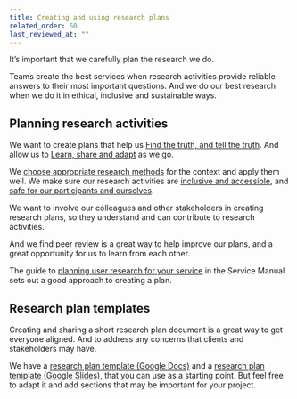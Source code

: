 ```yaml
---
title: Creating and using research plans
related_order: 60
last_reviewed_at: ""
---
```


It’s important that we carefully plan the research we do.

Teams create the best services when research activities provide reliable answers
to their most important questions. And we do our best research when we do it in
ethical, inclusive and sustainable ways.

## Planning research activities

We want to create plans that help us [Find the truth, and tell the truth](/user-research/#user-research-principles).
And allow us to [Learn, share and adapt](/user-research/#user-research-principles) as we go.

We [choose appropriate research methods](/user-research/choosing-and-using-research-methods/) for the context and apply them well.
We make sure our research activities are [inclusive and accessible](/user-research/making-research-activities-inclusive-and-accessible),
and [safe for our participants and ourselves](/user-research/doing-research-safely/).

We want to involve our colleagues and other stakeholders in creating research plans, so they understand and can contribute to research activities.

And we find peer review is a great way to help improve our plans, and a great opportunity for us to learn from each other.

The guide to
[planning user research for your service](https://www.gov.uk/service-manual/user-research/plan-user-research-for-your-service)
in the Service Manual sets out a good approach to creating a plan.

## Research plan templates

Creating and sharing a short research plan document is a great way to get
everyone aligned. And to address any concerns that clients and stakeholders may
have.

We have a [research plan template (Google Docs)](https://docs.google.com/document/d/11olKOHluGXL8OA-XKIvSXXsCxQ3dvOUgSUgJSw0qLm4/) and a [research plan template (Google Slides)](https://docs.google.com/presentation/d/1ah3SK6w7srxOnpnV7-YKc8xrxvx3MnA3kTwZTtkicFE/), 
that you can use as a starting point. But feel free to adapt it and add sections
that may be important for your project.
